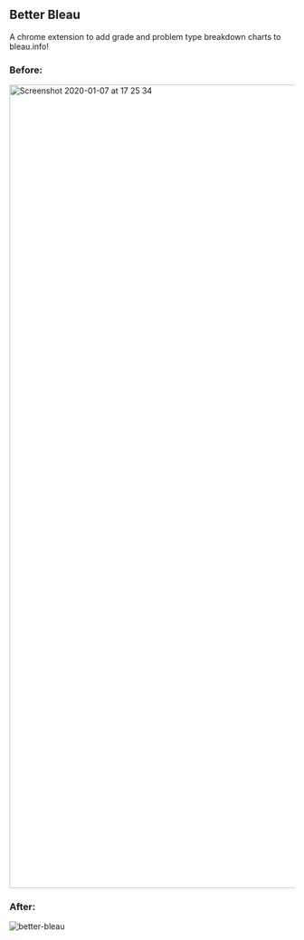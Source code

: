 ## Better Bleau
A chrome extension to add grade and problem type breakdown charts to bleau.info!

### Before:
<img width="1418" alt="Screenshot 2020-01-07 at 17 25 34" src="https://user-images.githubusercontent.com/26897711/71915005-be7b3600-3172-11ea-9da9-3ae53aab7b6c.png">

### After:
![better-bleau](https://user-images.githubusercontent.com/26897711/71914835-63494380-3172-11ea-9f1a-e6fd955e9890.gif)
